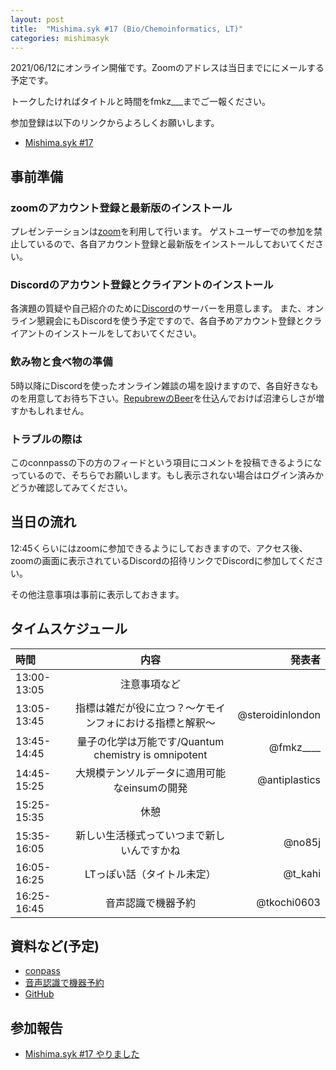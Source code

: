 ```yaml
---
layout: post
title:  "Mishima.syk #17 (Bio/Chemoinformatics, LT)"
categories: mishimasyk
---
```


2021/06/12にオンライン開催です。Zoomのアドレスは当日までににメールする予定です。

トークしたければタイトルと時間をfmkz___までご一報ください。

参加登録は以下のリンクからよろしくお願いします。

- [Mishima.syk #17](https://connpass.com/event/212884/)

## 事前準備

### zoomのアカウント登録と最新版のインストール

プレゼンテーションは[zoom](https://zoom.us/jp-jp/meetings.html)を利用して行います。
ゲストユーザーでの参加を禁止しているので、各自アカウント登録と最新版をインストールしておいてください。

### Discordのアカウント登録とクライアントのインストール

各演題の質疑や自己紹介のために[Discord](https://discord.com/)のサーバーを用意します。
また、オンライン懇親会にもDiscordを使う予定ですので、各自予めアカウント登録とクライアントのインストールをしておいてください。

### 飲み物と食べ物の準備

5時以降にDiscordを使ったオンライン雑談の場を設けますので、各自好きなものを用意してお待ち下さい。[RepubrewのBeer](https://repubrew.stores.jp/)を仕込んでおけば沼津らしさが増すかもしれません。

### トラブルの際は

このconnpassの下の方のフィードという項目にコメントを投稿できるようになっているので、そちらでお願いします。もし表示されない場合はログイン済みかどうか確認してみてください。


## 当日の流れ

12:45くらいにはzoomに参加できるようにしておきますので、アクセス後、zoomの画面に表示されているDiscordの招待リンクでDiscordに参加してください。

その他注意事項は事前に表示しておきます。


## タイムスケジュール

| 時間 | 内容| 発表者 |
|:------------ |:--------------:| ------------:|
|13:00-13:05|注意事項など||
|13:05-13:45|指標は雑だが役に立つ？〜ケモインフォにおける指標と解釈〜|@steroidinlondon|
|13:45-14:45|量子の化学は万能です/Quantum chemistry is omnipotent|@fmkz____|
|14:45-15:25|大規模テンソルデータに適用可能なeinsumの開発|@antiplastics|
|15:25-15:35|休憩||
|15:35-16:05|新しい生活様式っていつまで新しいんですかね|@no85j|
|16:05-16:25|LTっぽい話（タイトル未定）|@t_kahi|
|16:25-16:45|音声認識で機器予約|@tkochi0603|

## 資料など(予定)

- [conpass](https://connpass.com/event/212884/presentation/)
- [音声認識で機器予約](https://github.com/kochi0603/mishima17/blob/main/Mishima_syk_17.pdf)
- [GitHub](https://github.com/Mishima-syk/17)

## 参加報告

- [Mishima.syk #17 やりました](http://blog.kzfmix.com/entry/1623547247)